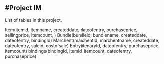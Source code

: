 #Project IM
-----------

List of tables in this project.

Item(itemid, itemname, createddate, dateofentry, purchaseprice, sellingprice, itemcount, )
Bundle(bundleid, bundlename, createddate, dateofentry, bindingId)
Marchent(marchentId, marchentname, createddate, dateofentry, saleid, costofsale)
Entry(itenaryId, dateofentry, purchaseprice, itemcount)
bindings(bindingId, itemid, itemcount, dateofentry, purchaseprice)
